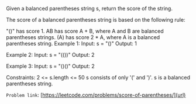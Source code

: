 Given a balanced parentheses string s, return the score of the string.

The score of a balanced parentheses string is based on the following rule:

"()" has score 1.
AB has score A + B, where A and B are balanced parentheses strings.
(A) has score 2 * A, where A is a balanced parentheses string.
Example 1:
Input: s = "()"
Output: 1

Example 2:
Input: s = "(())"
Output: 2

Example 3:
Input: s = "()()"
Output: 2

Constraints:
2 <= s.length <= 50
s consists of only '(' and ')'.
s is a balanced parentheses string.

`Problem link`: [https://leetcode.com/problems/score-of-parentheses/](url)
